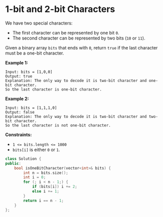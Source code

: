 # 1-bit and 2-bit Characters

We have two special characters:

- The first character can be represented by one bit `0`.
- The second character can be represented by two bits (`10` or `11`).

Given a binary array `bits` that ends with `0`, return `true` if the last character must be a one-bit character.

 

**Example 1:**

```
Input: bits = [1,0,0]
Output: true
Explanation: The only way to decode it is two-bit character and one-bit character.
So the last character is one-bit character.
```

**Example 2:**

```
Input: bits = [1,1,1,0]
Output: false
Explanation: The only way to decode it is two-bit character and two-bit character.
So the last character is not one-bit character.
```

 

**Constraints:**

- `1 <= bits.length <= 1000`
- `bits[i]` is either `0` or `1`.

```c++
class Solution {
public:
    bool isOneBitCharacter(vector<int>& bits) {
        int n = bits.size();
        int i = 0;
        for (; i < n - 1;) {
            if (bits[i]) i += 2;
            else i += 1;
        }
        return i == n - 1;
    }
};
```

